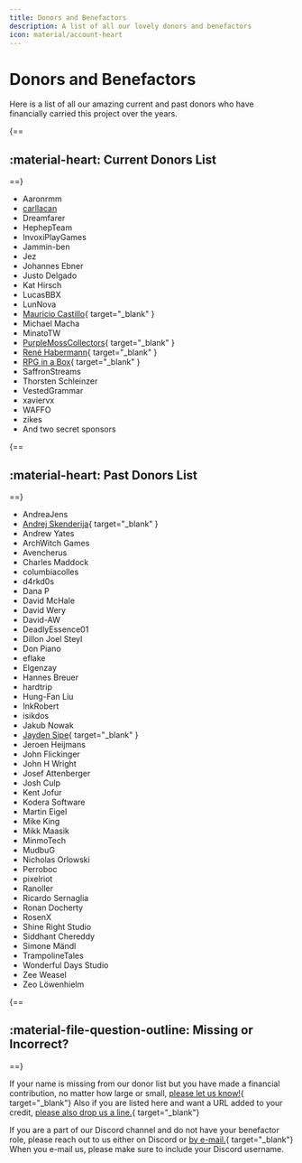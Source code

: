 ```yaml
---
title: Donors and Benefactors
description: A list of all our lovely donors and benefactors
icon: material/account-heart
---
```


# Donors and Benefactors

Here is a list of all our amazing current and past donors who have financially carried this project over the years.

{==
## :material-heart: Current Donors List
==}

<div class="grid cards contrib_list" markdown>

- Aaronrmm
- [carllacan](https://carllacan.com)
- Dreamfarer
- HephepTeam
- InvoxiPlayGames
- Jammin-ben
- Jez
- Johannes Ebner
- Justo Delgado
- Kat Hirsch
- LucasBBX
- LunNova
- [Mauricio Castillo](https://bsky.app/profile/maurimo.dev){ target="\_blank" }
- Michael Macha
- MinatoTW
- [PurpleMossCollectors](http://purplemosscollectors.com/){ target="\_blank" }
- [René Habermann](https://bippinbits.com/){ target="\_blank" }
- [RPG in a Box](https://rpginabox.com/){ target="\_blank" }
- SaffronStreams
- Thorsten Schleinzer
- VestedGrammar
- xaviervx
- WAFFO
- zikes
- And two secret sponsors

</div>

{==
## :material-heart: Past Donors List
==}

<div class="grid cards contrib_list" markdown>

- AndreaJens
- [Andrej Skenderija](https://skenda.me/){ target="\_blank" }
- Andrew Yates
- ArchWitch Games
- Avencherus
- Charles Maddock
- columbiacolles
- d4rkd0s
- Dana P
- David McHale
- David Wery
- David-AW
- DeadlyEssence01
- Dillon Joel Steyl
- Don Piano
- eflake
- Elgenzay
- Hannes Breuer
- hardtrip
- Hung-Fan Liu
- InkRobert
- isikdos
- Jakub Nowak
- [Jayden Sipe](https://jaydensipe.github.io/){ target="\_blank" }
- Jeroen Heijmans
- John Flickinger
- John H Wright
- Josef Attenberger
- Josh Culp
- Kent Jofur
- Kodera Software
- Martin Eigel
- Mike King
- Mikk Maasik
- MinmoTech
- MudbuG
- Nicholas Orlowski
- Perroboc
- pixelriot
- Ranoller
- Ricardo Sernaglia
- Ronan Docherty
- RosenX
- Shine Right Studio
- Siddhant Chereddy
- Simone Mändl
- TrampolineTales
- Wonderful Days Studio
- Zee Weasel
- Zeo Löwenhielm

</div>

{==
## :material-file-question-outline: Missing or Incorrect?
==}

If your name is missing from our donor list but you have made a financial contribution, no matter how large or small, [please let us know!](mailto:contributors@godotsteam.com){ target="\_blank"}  Also if you are listed here and want a URL added to your credit, [please also drop us a line.](mailto:contributors@godotsteam.com){ target="\_blank"}

If you are a part of our Discord channel and do not have your benefactor role, please reach out to us either on Discord or [by e-mail.](mailto:contributors@godotsteam.com){ target="\_blank"} When you e-mail us, please make sure to include your Discord username.